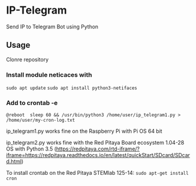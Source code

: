 # IP-Telegram
Send IP to Telegram Bot using Python

## Usage
Clonre repository

### Install module neticaces with
``` sudo apt update ```
``` sudo apt install python3-netifaces ```


### Add to crontab -e
``` @reboot  sleep 60 && /usr/bin/python3 /home/user/ip_telegram1.py > /home/user/my-cron-log.txt ```

ip_telegram1.py works fine on the Raspberry Pi with Pi OS 64 bit 

ip_telegram2.py works fine with the Red Pitaya Board ecosystem 1.04-28 OS 
with Python 3.5 (https://redpitaya.com/rtd-iframe/?iframe=https://redpitaya.readthedocs.io/en/latest/quickStart/SDcard/SDcard.html)

To install crontab on the Red Pitaya STEMlab 125-14:
``` sudo apt-get install cron ```

